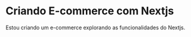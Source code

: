 # Criando E-commerce com Nextjs

Estou criando um e-commerce explorando as funcionalidades 
do Nextjs.